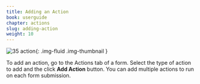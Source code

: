 ```yaml
---
title: Adding an Action
book: userguide
chapter: actions
slug: adding-action
weight: 10
---
```

![35 action](https://cloud.githubusercontent.com/assets/13321142/13097239/30505bd2-d4e5-11e5-9583-1871894db737.png){: .img-fluid .img-thumbnail }

To add an action, go to the Actions tab of a form. Select the type of action to add and the click **Add Action** button. You can add multiple actions to run on each form submission.
